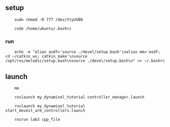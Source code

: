 ## setup

        sudo chmod -R 777 /dev/ttyUSB0

        code /home/ubuntu/.bashrc

### run

        echo -e "alias asdf='source ./devel/setup.bash'\nalias mm='asdf; cd ~/catkin_ws; catkin_make'\nsource /opt/ros/melodic/setup.bash\nsource ./devel/setup.bash\n" >> ~/.bashrc



## launch
        mm

        roslaunch my_dynamixel_tutorial controller_manager.launch
        
        roslaunch my_dynamixel_tutorial start_moveit_arm_controllers.launch

        rosrun lab3 cpp_file

